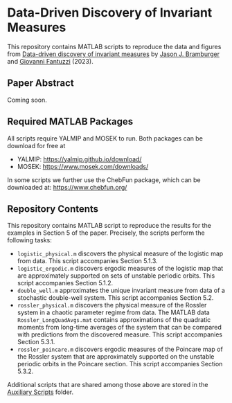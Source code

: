 # **Data-Driven Discovery of Invariant Measures**

This repository contains MATLAB scripts to reproduce the data and figures from [Data-driven discovery of invariant measures](TBD) by [Jason J. Bramburger](https://hybrid.concordia.ca/jbrambur/) and [Giovanni Fantuzzi](https://dcn.nat.fau.eu/giovanni-fantuzzi/) (2023).

## **Paper Abstract**
Coming soon.

## **Required MATLAB Packages**
All scripts require YALMIP and MOSEK to run. Both packages can be download for free at 
- YALMIP: https://yalmip.github.io/download/
- MOSEK: https://www.mosek.com/downloads/

In some scripts we further use the ChebFun package, which can be downloaded at: https://www.chebfun.org/

## **Repository Contents**
This repository contains MATLAB script to reproduce the results for the examples in Section 5 of the paper. Precisely, the scripts perform the following tasks:
- `logistic_physical.m` discovers the physical measure of the logistic map from data. This script accompanies Section 5.1.3.
- `logistic_ergodic.m` discovers ergodic measures of the logistic map that are approximately supported on sets of unstable periodic orbits. This script accompanies Section 5.1.2.
- `double_well.m` approximates the unique invariant measure from data of a stochastic double-well system. This script accompanies Section 5.2.
- `rossler_physical.m` discovers the physical measure of the Rossler system in a chaotic parameter regime from data. The MATLAB data `Rossler_LongQuadAvgs.mat` contains approximations of the quadratic moments from long-time averages of the system that can be compared with predictions from the discovered measure. This script accompanies Section 5.3.1.
- `rossler_poincare.m` discovers ergodic measures of the Poincare map of the Rossler system that are approximately supported on the unstable periodic orbits in the Poincare section. This script accompanies Section 5.3.2.

Additional scripts that are shared among those above are stored in the [Auxiliary Scripts](https://github.com/jbramburger/data-measures/tree/main/Auxiliary%20Scripts) folder.
